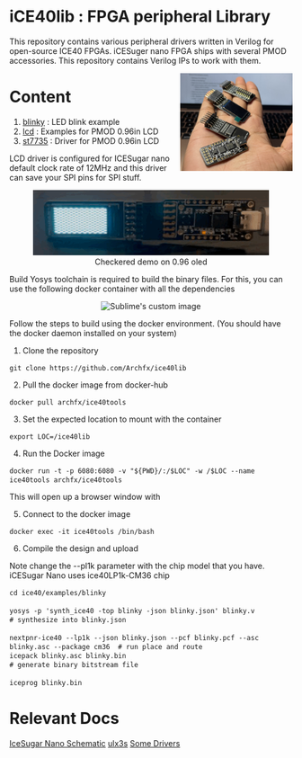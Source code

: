 # iCE40lib : FPGA peripheral Library 

This repository contains various peripheral drivers written in Verilog for open-source ICE40 FPGAs.
iCESuger nano FPGA ships with several PMOD accessories. This repository contains Verilog IPs to work with them.

<img src="/images/ice40.jpeg" alt="docker" width="200" align="right">

Content
======

1. [blinky](/blinky/) : LED blink example
2. [lcd](/lcd/) : Examples for PMOD 0.96in LCD
2. [st7735](/st7736/) : Driver for PMOD 0.96in LCD




LCD driver is configured for ICESugar nano default clock rate of 12MHz and this driver can save your SPI pins for SPI stuff.
<p align="center">
  <img src="images/lcd-test.gif" alt="Sublime's custom image"/>
<br> Checkered demo on 0.96 oled
</p>



Build
Yosys toolchain is required to build the binary files.
For this, you can use the following docker container with all the dependencies

<p align="center">
  <img src="https://dockerico.blankenship.io/image/archfx/ice40tools" alt="Sublime's custom image"/>
</p>

<!-- [![dockeri.co](https://dockerico.blankenship.io/image/archfx/ice40tools)](https://hub.docker.com/r/archfx/ice40tools) -->

<!-- [![dockeri.co](https://dockerico.blankenship.io/image/archfx/yosystools)](https://hub.docker.com/r/archfx/yosystools) -->

Follow the steps to build using the docker environment. (You should have the docker daemon installed on your system)

1. Clone the repository

```shell
git clone https://github.com/Archfx/ice40lib
```

2. Pull the docker image from docker-hub


```shell
docker pull archfx/ice40tools
```

3. Set the expected location to mount with the container
```shell
export LOC=/ice40lib
```

4. Run the Docker image
```shell
docker run -t -p 6080:6080 -v "${PWD}/:/$LOC" -w /$LOC --name ice40tools archfx/ice40tools
```
This will open up a browser window with 

5. Connect to the docker image

```shell
docker exec -it ice40tools /bin/bash
```

6. Compile the design and upload

Note change the --pl1k parameter with the chip model that you have. iCESugar Nano uses ice40LP1k-CM36 chip

```shell
cd ice40/examples/blinky

yosys -p 'synth_ice40 -top blinky -json blinky.json' blinky.v               # synthesize into blinky.json

nextpnr-ice40 --lp1k --json blinky.json --pcf blinky.pcf --asc blinky.asc --package cm36  # run place and route
icepack blinky.asc blinky.bin                                               # generate binary bitstream file

iceprog blinky.bin                                                       
```



Relevant Docs
=========

[IceSugar Nano Schematic](https://github.com/wuxx/icesugar-nano/blob/main/schematic/ICESugar-nano-v1.2.pdf)
[ulx3s](https://github.com/lawrie/ulx3s_examples)
[Some Drivers](https://github.com/damdoy/fpga_peripherals)


